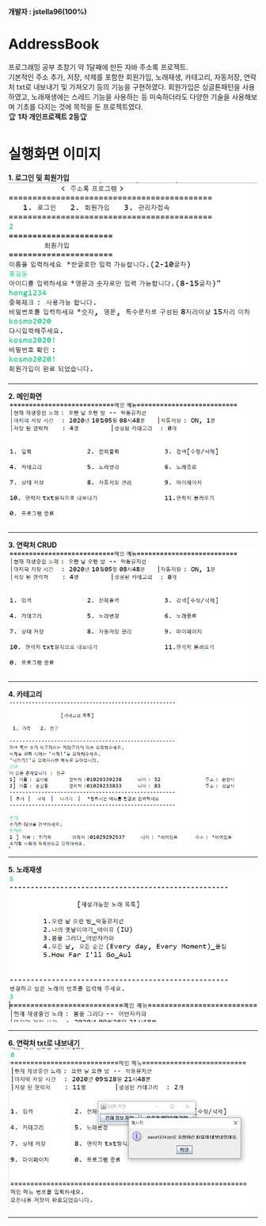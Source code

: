 __개발자 : jstella96(100%)__
# AddressBook

프로그래밍 공부 초창기 약 1달째에 만든 자바 주소록 프로젝트.  
기본적인 주소 추가, 저장, 삭제를 포함한 회원가입, 노래재생, 카테고리, 자동저장, 연락처 txt로 내보내기 및 가져오기 등의 기능을 구현하였다. 회원가입은 싱글톤패턴을 사용하였고, 노래재생에는 스레드 기능을 사용하는 등 미숙하더라도 다양한 기술을 사용해보며 기초를 다지는 것에 목적을 둔 프로젝트였다.  
:trophy: **1차 개인프로젝트 2등**:trophy:

# 실행화면 이미지

**1. 로그인 및 회원가입**  
 ![로그인 및 회원가입 실행 화면 캡쳐](./readme/sign.png)

---

**2. 메인화면**  
 ![메인 화면 실행 화면 캡쳐](./readme/main.png)

---

**3. 연락처 CRUD**  
 ![연락처 CRUD 실행 화면 캡쳐](./readme/main.png)

---

**4. 카테고리**  
 ![카테고리 CRUD  실행 화면 캡쳐](./readme/category.png)

---

**5. 노래재생**  
 ![노래재생 실행 화면 캡쳐](./readme/song.png)

---

**6. 연락처 txt로 내보내기**  
 ![연락처 txt로 내보내기  실행 화면 캡쳐](./readme/saveTxt.png)

---
